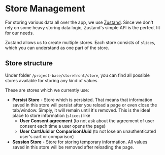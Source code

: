 # Store Management

For storing various data all over the app, we use [Zustand](https://github.com/pmndrs/zustand). Since we don't rely on some heavy storing data logic, Zustand's simple API is the perfect fit for our needs.

Zustand allows us to create multiple stores. Each store consists of `slices`, which you can understand as one part of the store.

## Store structure

Under folder `/project-base/storefront/store`, you can find all possible stores available for storing any kind of values.

These are stores which we currently use:

- **Persist Store** - Store which is persisted. That means that information saved in this store will persist after you reload a page or even close the tab/window. Simply, it will remain until it's removed. This is the ideal place to store information (`slices`) like
  - **User Consent agreement** (to not ask about the agreement of user consent each time a user opens the page)
  - **User CartUuid or ComparisonUuid** (to not lose an unauthenticated user's cart or comparison)
- **Session Store** - Store for storing temporary information. All values saved in this store will be removed after reloading the page.
